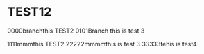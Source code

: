 # TEST12

0000branchthis TEST2
0101Branch this is test 3


1111mmmthis TEST2
22222mmmmthis is test 3
33333tehis is test4

